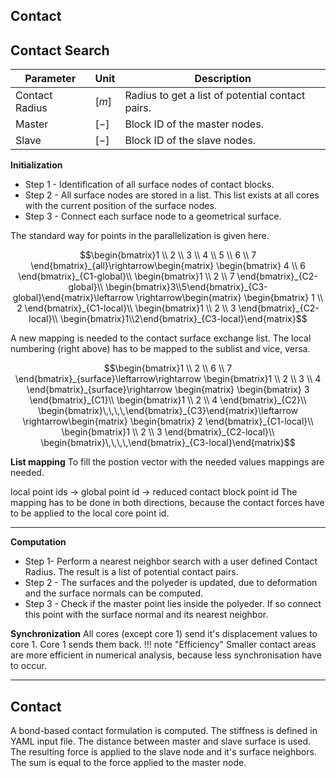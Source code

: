 ## Contact
## Contact Search

| Parameter | Unit | Description |
|---|---|---|
|Contact Radius | $[m]$| Radius to get a list of potential contact pairs.|
|Master| $[-]$| Block ID of the master nodes. |
|Slave | $[-]$| Block ID of the slave nodes.|
**Initialization**

- Step 1 -
Identification of all surface nodes of contact blocks.
- Step 2 -
All surface nodes are stored in a list. This list exists at all cores with the current position of the surface nodes.
- Step 3 -
Connect each surface node to a geometrical surface.

The standard way for points in the parallelization is given here.

$$\begin{bmatrix}1 \\ 2 \\ 3 \\ 4 \\ 5 \\ 6 \\ 7 \end{bmatrix}_{all}\rightarrow\begin{matrix} \begin{bmatrix} 4 \\ 6  \end{bmatrix}_{C1-global}\\
\begin{bmatrix}1 \\ 2  \\ 7 \end{bmatrix}_{C2-global}\\
\begin{bmatrix}3\\5\end{bmatrix}_{C3-global}\end{matrix}\leftarrow \rightarrow\begin{matrix} \begin{bmatrix} 1 \\ 2  \end{bmatrix}_{C1-local}\\
\begin{bmatrix}1 \\ 2  \\ 3 \end{bmatrix}_{C2-local}\\
\begin{bmatrix}1\\2\end{bmatrix}_{C3-local}\end{matrix}$$

A new mapping is needed to the contact surface exchange list. The local numbering (right above) has to be mapped to the sublist and vice, versa.

$$\begin{bmatrix}1 \\ 2   \\ 6 \\ 7 \end{bmatrix}_{surface}\leftarrow\rightarrow \begin{bmatrix}1 \\ 2  \\ 3 \\ 4  \end{bmatrix}_{surface}\rightarrow \begin{matrix} \begin{bmatrix}  3  \end{bmatrix}_{C1}\\
\begin{bmatrix}1 \\ 2  \\ 4 \end{bmatrix}_{C2}\\
\begin{bmatrix}\,\,\,\,\end{bmatrix}_{C3}\end{matrix}\leftarrow \rightarrow\begin{matrix} \begin{bmatrix} 2   \end{bmatrix}_{C1-local}\\
\begin{bmatrix}1 \\ 2  \\ 3 \end{bmatrix}_{C2-local}\\
\begin{bmatrix}\,\,\,\,\end{bmatrix}_{C3-local}\end{matrix}$$


**List mapping**
To fill the postion vector with the needed values mappings are needed.

local point ids -> global point id -> reduced contact block point id
The mapping has to be done in both directions, because the contact forces have to be applied to the local core point id.



---

**Computation**

- Step 1-
Perform a nearest neighbor search with a user defined Contact Radius. The result is a list of potential contact pairs.
- Step 2 -
The surfaces and the polyeder is updated, due to deformation and the surface normals can be computed.
- Step 3 -
Check if the master point lies inside the polyeder. If so connect this point with the surface normal and its nearest neighbor.

**Synchronization**
All cores (except core 1) send it's displacement values to core 1. Core 1 sends them back.
!!! note "Efficiency"
    Smaller contact areas are more efficient in numerical analysis, because less synchronisation have to occur.

----

## Contact
A bond-based contact formulation is computed. The stiffness is defined in YAML input file. The distance between master and slave surface is used. The resulting force is applied to the slave node and it's surface neighbors. The sum is equal to the force applied to the master node.
